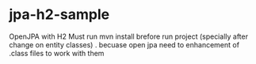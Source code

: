 # jpa-h2-sample
OpenJPA with H2
Must run mvn install brefore run project (specially after change on entity classes) . becuase open jpa need to enhancement of .class files to work with them 
